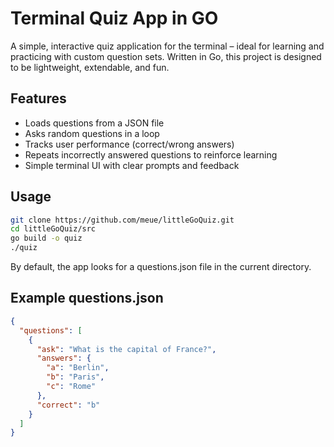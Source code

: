# Terminal Quiz App in GO

A simple, interactive quiz application for the terminal – ideal for learning and practicing with custom question sets. Written in Go, this project is designed to be lightweight, extendable, and fun.

## Features

- Loads questions from a JSON file
- Asks random questions in a loop
- Tracks user performance (correct/wrong answers)
- Repeats incorrectly answered questions to reinforce learning
- Simple terminal UI with clear prompts and feedback

## Usage

```bash
git clone https://github.com/meue/littleGoQuiz.git
cd littleGoQuiz/src
go build -o quiz
./quiz
```
By default, the app looks for a questions.json file in the current directory.

## Example questions.json

```json
{
  "questions": [
    {
      "ask": "What is the capital of France?",
      "answers": {
        "a": "Berlin",
        "b": "Paris",
        "c": "Rome"
      },
      "correct": "b"
    }
  ]
}
```